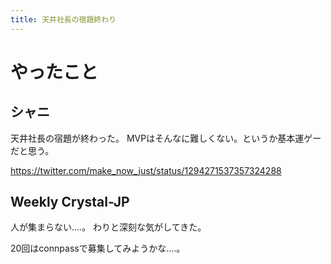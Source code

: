 ```yaml
---
title: 天井社長の宿題終わり
---
```


# やったこと

## シャニ

天井社長の宿題が終わった。
MVPはそんなに難しくない。というか基本運ゲーだと思う。

<https://twitter.com/make_now_just/status/1294271537357324288>

## Weekly Crystal-JP

人が集まらない‥‥。
わりと深刻な気がしてきた。

20回はconnpassで募集してみようかな‥‥。

